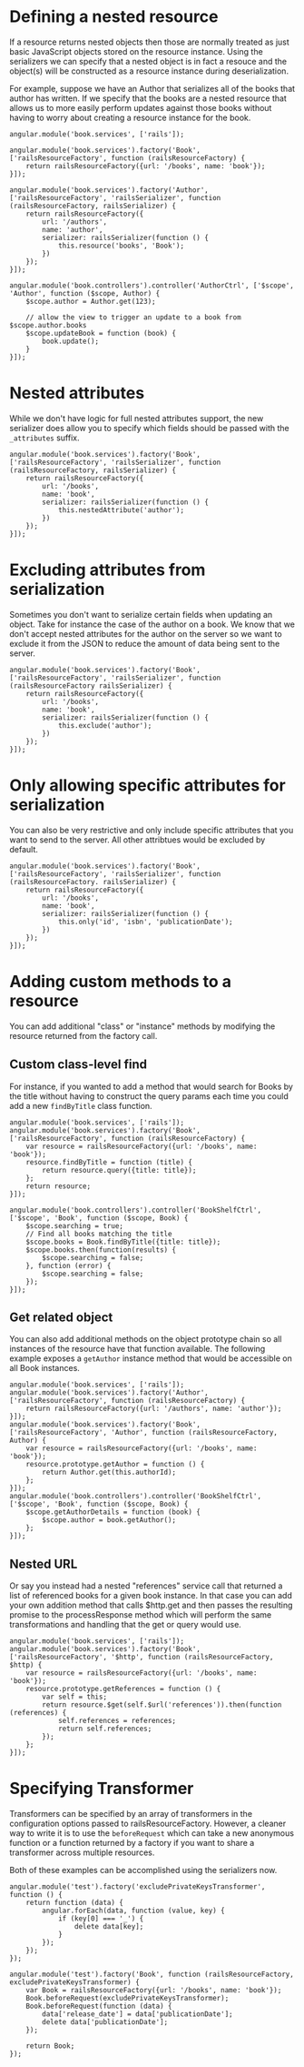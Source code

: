 # Defining a nested resource
If a resource returns nested objects then those are normally treated as just basic JavaScript objects stored on the resource instance.
Using the serializers we can specify that a nested object is in fact a resouce and the object(s) will be constructed as a resource
instance during deserialization.

For example, suppose we have an Author that serializes all of the books that author has written.  If we specify that the books
are a nested resource that allows us to more easily perform updates against those books without having to worry about creating
a resource instance for the book.

	angular.module('book.services', ['rails']);

	angular.module('book.services').factory('Book', ['railsResourceFactory', function (railsResourceFactory) {
		return railsResourceFactory({url: '/books', name: 'book'});
	}]);

	angular.module('book.services').factory('Author', ['railsResourceFactory', 'railsSerializer', function (railsResourceFactory, railsSerializer) {
		return railsResourceFactory({
			url: '/authors',
			name: 'author',
			serializer: railsSerializer(function () {
				this.resource('books', 'Book');
			})
		});
	}]);

	angular.module('book.controllers').controller('AuthorCtrl', ['$scope', 'Author', function ($scope, Author) {
		$scope.author = Author.get(123);

		// allow the view to trigger an update to a book from $scope.author.books
		$scope.updateBook = function (book) {
			book.update();
		}
	}]);

# Nested attributes
While we don't have logic for full nested attributes support, the new serializer does allow you to specify which fields
should be passed with the <code>_attributes</code> suffix.

	angular.module('book.services').factory('Book', ['railsResourceFactory', 'railsSerializer', function (railsResourceFactory, railsSerializer) {
		return railsResourceFactory({
			url: '/books',
			name: 'book',
			serializer: railsSerializer(function () {
				this.nestedAttribute('author');
			})
		});
	}]);

# Excluding attributes from serialization
Sometimes you don't want to serialize certain fields when updating an object.  Take for instance the case of the author on a book.
We know that we don't accept nested attributes for the author on the server so we want to exclude it from the JSON to reduce
the amount of data being sent to the server.

	angular.module('book.services').factory('Book', ['railsResourceFactory', 'railsSerializer', function (railsResourceFactory railsSerializer) {
		return railsResourceFactory({
			url: '/books',
			name: 'book',
			serializer: railsSerializer(function () {
				this.exclude('author');
			})
		});
	}]);


# Only allowing specific attributes for serialization
You can also be very restrictive and only include specific attributes that you want to send to the server.  All other attribtues
would be excluded by default.

	angular.module('book.services').factory('Book', ['railsResourceFactory', 'railsSerializer', function (railsResourceFactory. railsSerializer) {
		return railsResourceFactory({
			url: '/books',
			name: 'book',
			serializer: railsSerializer(function () {
				this.only('id', 'isbn', 'publicationDate');
			})
		});
	}]);


# Adding custom methods to a resource
You can add additional "class" or "instance" methods by modifying the resource returned from the factory call.

## Custom class-level find
For instance, if you wanted to add a method that would search for Books by the title without having to construct the query params
each time you could add a new <code>findByTitle</code> class function.

	angular.module('book.services', ['rails']);
	angular.module('book.services').factory('Book', ['railsResourceFactory', function (railsResourceFactory) {
		var resource = railsResourceFactory({url: '/books', name: 'book'});
		resource.findByTitle = function (title) {
			return resource.query({title: title});
		};
		return resource;
	}]);

	angular.module('book.controllers').controller('BookShelfCtrl', ['$scope', 'Book', function ($scope, Book) {
		$scope.searching = true;
		// Find all books matching the title
		$scope.books = Book.findByTitle({title: title});
		$scope.books.then(function(results) {
			$scope.searching = false;
		}, function (error) {
			$scope.searching = false;
		});
	}]);

## Get related object
You can also add additional methods on the object prototype chain so all instances of the resource have that function available.
The following example exposes a <code>getAuthor</code> instance method that would be accessible on all Book instances.

	angular.module('book.services', ['rails']);
	angular.module('book.services').factory('Author', ['railsResourceFactory', function (railsResourceFactory) {
		return railsResourceFactory({url: '/authors', name: 'author'});
	}]);
	angular.module('book.services').factory('Book', ['railsResourceFactory', 'Author', function (railsResourceFactory, Author) {
		var resource = railsResourceFactory({url: '/books', name: 'book'});
		resource.prototype.getAuthor = function () {
			return Author.get(this.authorId);
		};
	}]);
	angular.module('book.controllers').controller('BookShelfCtrl', ['$scope', 'Book', function ($scope, Book) {
		$scope.getAuthorDetails = function (book) {
			$scope.author = book.getAuthor();
		};
	}]);

## Nested URL
Or say you instead had a nested "references" service call that returned a list of referenced books for a given book instance.  In that case you can add your own addition method that calls $http.get and then
passes the resulting promise to the processResponse method which will perform the same transformations and handling that the get or query would use.

	angular.module('book.services', ['rails']);
	angular.module('book.services').factory('Book', ['railsResourceFactory', '$http', function (railsResourceFactory, $http) {
		var resource = railsResourceFactory({url: '/books', name: 'book'});
		resource.prototype.getReferences = function () {
			var self = this;
			return resource.$get(self.$url('references')).then(function (references) {
				self.references = references;
				return self.references;
			});
		};
	}]);

# Specifying Transformer
Transformers can be specified by an array of transformers in the configuration options passed to railsResourceFactory.
However, a cleaner way to write it is to use the <code>beforeRequest</code> which can take a new anonymous function or
a function returned by a factory if you want to share a transformer across multiple resources.

Both of these examples can be accomplished using the serializers now.

	angular.module('test').factory('excludePrivateKeysTransformer', function () {
		return function (data) {
			angular.forEach(data, function (value, key) {
				if (key[0] === '_') {
					delete data[key];
				}
			});
		});
	});

	angular.module('test').factory('Book', function (railsResourceFactory, excludePrivateKeysTransformer) {
		var Book = railsResourceFactory({url: '/books', name: 'book'});
		Book.beforeRequest(excludePrivateKeysTransformer);
		Book.beforeRequest(function (data) {
			data['release_date'] = data['publicationDate'];
			delete data['publicationDate'];
		});

		return Book;
	});


